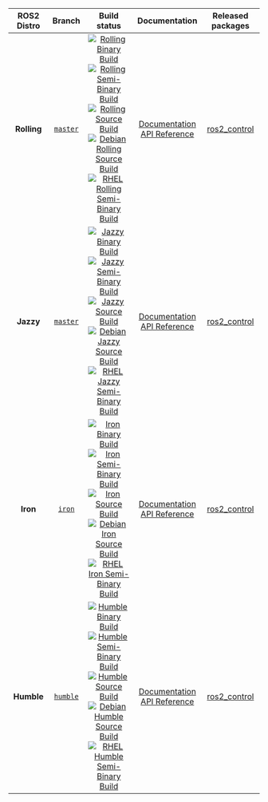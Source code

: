 
ROS2 Distro | Branch | Build status | Documentation | Released packages
:---------: | :----: | :----------: | :-----------: | :---------------:
**Rolling** | [`master`](https://github.com/ros-controls/ros2_control/tree/master) | [![Rolling Binary Build](https://github.com/ros-controls/ros2_control/actions/workflows/rolling-binary-build.yml/badge.svg?branch=master)](https://github.com/ros-controls/ros2_control/actions/workflows/rolling-binary-build.yml?branch=master) <br /> [![Rolling Semi-Binary Build](https://github.com/ros-controls/ros2_control/actions/workflows/rolling-semi-binary-build.yml/badge.svg?branch=master)](https://github.com/ros-controls/ros2_control/actions/workflows/rolling-semi-binary-build.yml?branch=master)  <br /> [![Rolling Source Build](https://github.com/ros-controls/ros2_control/actions/workflows/rolling-source-build.yml/badge.svg?branch=master)](https://github.com/ros-controls/ros2_control/actions/workflows/rolling-source-build.yml?branch=master) <br/> [![Debian Rolling Source Build](https://github.com/ros-controls/ros2_control/actions/workflows/rolling-debian-build.yml/badge.svg)](https://github.com/ros-controls/ros2_control/actions/workflows/rolling-debian-build.yml) <br/> [![RHEL Rolling Semi-Binary Build](https://github.com/ros-controls/ros2_control/actions/workflows/rolling-rhel-binary-build.yml/badge.svg)](https://github.com/ros-controls/ros2_control/actions/workflows/rolling-rhel-binary-build.yml) | [Documentation](https://control.ros.org/master/index.html) <br /> [API Reference](https://control.ros.org/master/doc/api/index.html) | [ros2_control](https://index.ros.org/p/ros2_control/#rolling)
**Jazzy** | [`master`](https://github.com/ros-controls/ros2_control/tree/master) | [![Jazzy Binary Build](https://github.com/ros-controls/ros2_control/actions/workflows/jazzy-binary-build.yml/badge.svg?branch=master)](https://github.com/ros-controls/ros2_control/actions/workflows/jazzy-binary-build.yml?branch=master) <br /> [![Jazzy Semi-Binary Build](https://github.com/ros-controls/ros2_control/actions/workflows/jazzy-semi-binary-build.yml/badge.svg?branch=master)](https://github.com/ros-controls/ros2_control/actions/workflows/jazzy-semi-binary-build.yml?branch=master)  <br /> [![Jazzy Source Build](https://github.com/ros-controls/ros2_control/actions/workflows/jazzy-source-build.yml/badge.svg?branch=master)](https://github.com/ros-controls/ros2_control/actions/workflows/jazzy-source-build.yml?branch=master) <br/> [![Debian Jazzy Source Build](https://github.com/ros-controls/ros2_control/actions/workflows/jazzy-debian-build.yml/badge.svg)](https://github.com/ros-controls/ros2_control/actions/workflows/jazzy-debian-build.yml) <br/> [![RHEL Jazzy Semi-Binary Build](https://github.com/ros-controls/ros2_control/actions/workflows/jazzy-rhel-binary-build.yml/badge.svg)](https://github.com/ros-controls/ros2_control/actions/workflows/jazzy-rhel-binary-build.yml) | [Documentation](https://control.ros.org/jazzy/index.html) <br /> [API Reference](https://control.ros.org/jazzy/doc/api/index.html) | [ros2_control](https://index.ros.org/p/ros2_control/#jazzy)
**Iron** | [`iron`](https://github.com/ros-controls/ros2_control/tree/master) | [![Iron Binary Build](https://github.com/ros-controls/ros2_control/actions/workflows/iron-binary-build.yml/badge.svg?branch=master)](https://github.com/ros-controls/ros2_control/actions/workflows/iron-binary-build.yml?branch=master) <br /> [![Iron Semi-Binary Build](https://github.com/ros-controls/ros2_control/actions/workflows/iron-semi-binary-build.yml/badge.svg?branch=master)](https://github.com/ros-controls/ros2_control/actions/workflows/iron-semi-binary-build.yml?branch=master) <br /> [![Iron Source Build](https://github.com/ros-controls/ros2_control/actions/workflows/iron-source-build.yml/badge.svg?branch=master)](https://github.com/ros-controls/ros2_control/actions/workflows/iron-source-build.yml?branch=master) <br/> [![Debian Iron Source Build](https://github.com/ros-controls/ros2_control/actions/workflows/iron-debian-build.yml/badge.svg)](https://github.com/ros-controls/ros2_control/actions/workflows/iron-debian-build.yml) <br/> [![RHEL Iron Semi-Binary Build](https://github.com/ros-controls/ros2_control/actions/workflows/iron-rhel-binary-build.yml/badge.svg)](https://github.com/ros-controls/ros2_control/actions/workflows/iron-rhel-binary-build.yml) | [Documentation](https://control.ros.org/iron/index.html) <br /> [API Reference](https://control.ros.org/iron/doc/api/index.html) | [ros2_control](https://index.ros.org/p/ros2_control/#iron)
**Humble** | [`humble`](https://github.com/ros-controls/ros2_control/tree/humble) | [![Humble Binary Build](https://github.com/ros-controls/ros2_control/actions/workflows/humble-binary-build.yml/badge.svg?branch=master)](https://github.com/ros-controls/ros2_control/actions/workflows/humble-binary-build.yml?branch=master) <br /> [![Humble Semi-Binary Build](https://github.com/ros-controls/ros2_control/actions/workflows/humble-semi-binary-build.yml/badge.svg?branch=master)](https://github.com/ros-controls/ros2_control/actions/workflows/humble-semi-binary-build.yml?branch=master)  <br /> [![Humble Source Build](https://github.com/ros-controls/ros2_control/actions/workflows/humble-source-build.yml/badge.svg?branch=master)](https://github.com/ros-controls/ros2_control/actions/workflows/humble-source-build.yml?branch=master) <br/> [![Debian Humble Source Build](https://github.com/ros-controls/ros2_control/actions/workflows/humble-debian-build.yml/badge.svg)](https://github.com/ros-controls/ros2_control/actions/workflows/humble-debian-build.yml) <br/> [![RHEL Humble Semi-Binary Build](https://github.com/ros-controls/ros2_control/actions/workflows/humble-rhel-binary-build.yml/badge.svg)](https://github.com/ros-controls/ros2_control/actions/workflows/humble-rhel-binary-build.yml) | [Documentation](https://control.ros.org/humble/index.html) <br /> [API Reference](https://control.ros.org/humble/doc/api/index.html) | [ros2_control](https://index.ros.org/p/ros2_control/#humble)
